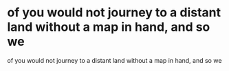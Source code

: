 # of you would not journey to a distant land without a map in hand, and so we

of you would not journey to a distant land without a map in hand, and so we